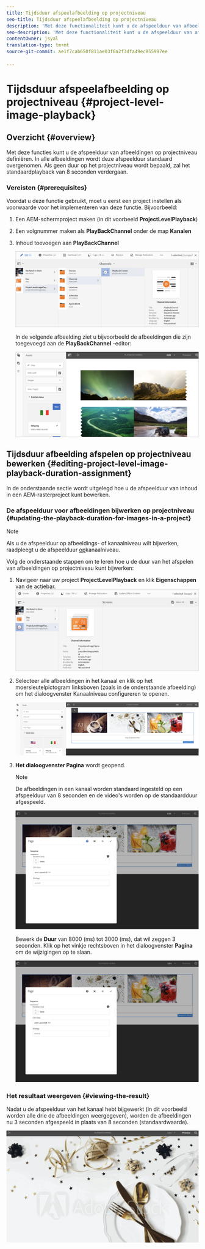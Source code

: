 ```yaml
---
title: Tijdsduur afspeelafbeelding op projectniveau
seo-title: Tijdsduur afspeelafbeelding op projectniveau
description: 'Met deze functionaliteit kunt u de afspeelduur van afbeeldingen op projectniveau definiëren. '
seo-description: 'Met deze functionaliteit kunt u de afspeelduur van afbeeldingen op projectniveau definiëren. '
contentOwner: jsyal
translation-type: tm+mt
source-git-commit: ae1f7cab650f811ae03f0a2f3dfa49ec855997ee

---
```



# Tijdsduur afspeelafbeelding op projectniveau {#project-level-image-playback}

## Overzicht {#overview}

Met deze functies kunt u de afspeelduur van afbeeldingen op projectniveau definiëren. In alle afbeeldingen wordt deze afspeelduur standaard overgenomen. Als geen duur op het projectniveau wordt bepaald, zal het standaardplayback van 8 seconden verdergaan.

### Vereisten {#prerequisites}

Voordat u deze functie gebruikt, moet u eerst een project instellen als voorwaarde voor het implementeren van deze functie. Bijvoorbeeld:

1. Een AEM-schermproject maken (in dit voorbeeld **ProjectLevelPlayback**)

1. Een volgnummer maken als **PlayBackChannel** onder de map **Kanalen**

1. Inhoud toevoegen aan **PlayBackChannel**

   ![elementen](assets/image_playback1.png)

   In de volgende afbeelding ziet u bijvoorbeeld de afbeeldingen die zijn toegevoegd aan de **PlayBackChannel** -editor:

   ![elementen](assets/image_playback2.png)

## Tijdsduur afbeelding afspelen op projectniveau bewerken {#editing-project-level-image-playback-duration-assignment}

In de onderstaande sectie wordt uitgelegd hoe u de afspeelduur van inhoud in een AEM-rasterproject kunt bewerken.

### De afspeelduur voor afbeeldingen bijwerken op projectniveau {#updating-the-playback-duration-for-images-in-a-project}


>[!NOTE]
>Als u de afspeelduur op afbeeldings- of kanaalniveau wilt bijwerken, raadpleegt u de afspeelduur [op](channel-level-image-playback.md)kanaalniveau.

Volg de onderstaande stappen om te leren hoe u de duur van het afspelen van afbeeldingen op projectniveau kunt bijwerken:

1. Navigeer naar uw project **ProjectLevelPlayback** en klik **Eigenschappen** van de actiebar.
   ![elementen](assets/image_playback3.png)

1. Selecteer alle afbeeldingen in het kanaal en klik op het moersleutelpictogram linksboven (zoals in de onderstaande afbeelding) om het dialoogvenster Kanaalniveau configureren te openen.

   ![screen_shot_2019-06-25at95945am](assets/screen_shot_2019-06-25at95945am.png)

1. **Het dialoogvenster Pagina** wordt geopend.

   >[!NOTE]
   >
   >De afbeeldingen in een kanaal worden standaard ingesteld op een afspeelduur van 8 seconden en de video&#39;s worden op de standaardduur afgespeeld.

   ![screen_shot_2019-06-25at100343am](assets/screen_shot_2019-06-25at100343am.png)

   Bewerk de **Duur** van 8000 (ms) tot 3000 (ms), dat wil zeggen 3 seconden. Klik op het vinkje rechtsboven in het dialoogvenster **Pagina** om de wijzigingen op te slaan.

   ![screen_shot_2019-06-25at101527am](assets/screen_shot_2019-06-25at101527am.png)

### Het resultaat weergeven {#viewing-the-result}

Nadat u de afspeelduur van het kanaal hebt bijgewerkt (in dit voorbeeld worden alle drie de afbeeldingen weergegeven), worden de afbeeldingen nu 3 seconden afgespeeld in plaats van 8 seconden (standaardwaarde).

![channel_preview](assets/channel_preview.gif)

